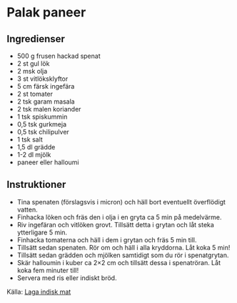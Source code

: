 # Palak paneer

## Ingredienser

* 500 g frusen hackad spenat
* 2 st gul lök
* 2 msk olja
* 3 st vitlöksklyftor
* 5 cm färsk ingefära
* 2 st tomater
* 2 tsk garam masala
* 2 tsk malen koriander
* 1 tsk spiskummin
* 0,5 tsk gurkmeja
* 0,5 tsk chilipulver
* 1 tsk salt
* 1,5 dl grädde
* 1-2 dl mjölk
* paneer eller halloumi

## Instruktioner

* Tina spenaten (förslagsvis i micron) och häll bort eventuellt överflödigt vatten.
* Finhacka löken och fräs den i olja i en gryta ca 5 min på medelvärme.
* Riv ingefäran och vitlöken grovt. Tillsätt detta i grytan och låt steka ytterligare 5 min.
* Finhacka tomaterna och häll i dem i grytan och fräs 5 min till.
* Tillsätt sedan spenaten. Rör om och häll i alla kryddorna. Låt koka 5 min!
* Tillsätt sedan grädden och mjölken samtidigt som du rör i spenatgrytan.
* Skär halloumin i kuber ca 2×2 cm och tillsätt dessa i spenatröran. Låt koka fem minuter till!
* Servera med ris eller indiskt bröd.

Källa: [Laga indisk mat](http://lagaindiskmat.se/palak-paneer-indisk-gryt/)